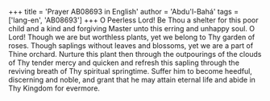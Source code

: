 +++
title = 'Prayer AB08693 in English'
author = 'Abdu'l-Bahá'
tags = ['lang-en', 'AB08693']
+++
O Peerless Lord!  Be Thou a shelter for this poor child and a kind and forgiving Master unto this erring and unhappy soul.  O Lord!  Though we are but worthless plants, yet we belong to Thy garden of roses. Though saplings without leaves and blossoms, yet we are a part of Thine orchard.  Nurture this plant then through the outpourings of the clouds of Thy tender mercy and quicken and refresh this sapling through the reviving breath of Thy spiritual springtime.  Suffer him to become heedful, discerning and noble, and grant that he may attain eternal life and abide in Thy Kingdom for evermore.
